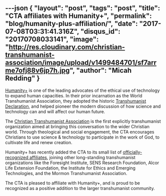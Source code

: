 ---json
{
	"layout": "post",
	"tags": "post",
    "title": "CTA affiliates with Humanity+",
    "permalink": "blog/humanity-plus-affiliation/",
    "date": "2017-07-08T03:31:41.316Z",
    "disqus_id": "20170708033141",
    "image":  "http://res.cloudinary.com/christian-transhumanist-association/image/upload/v1499484701/sf7arrme7ofj88v6jp7h.jpg",
    "author": "Micah Redding"
}
---
[Humanity+](http://humanityplus.org/about/affiliates/) is one of the leading advocates of the ethical use of technology to expand human capacities. In their prior incarnation as the World Transhumanist Association, they adopted the historic [Transhumanist Declaration](http://humanityplus.org/philosophy/transhumanist-declaration/), and helped pioneer the modern discussion of how science and technology can and will affect our human future.

The [Christian Transhumanist Association](https://www.christiantranshumanism.org/) is the first explicitly transhumanist organization aimed at bringing this conversation to the wider Christian world. Through theological and social engagement, the CTA encourages Christians to use science & technology to participate in the work of God, to cultivate life and renew creation.

Humanity+ has recently added the CTA to its small list of [officially-recognized affiliates](http://humanityplus.org/about/affiliates/), joining other long-standing transhumanist organizations like the Foresight Institute, SENS Research Foundation, Alcor Life Extension Foundation, the Institute for Ethics and Emerging Technologies, and the Mormon Transhumanist Association.

The CTA is pleased to affiliate with Humanity+, and is proud to be recognized as a positive addition to the larger transhumanist community.
